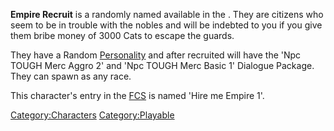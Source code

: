 **Empire Recruit** is a randomly named [](Generic_Recruits.md) available in the [](02%20-%20Projects%20&%20Wikis/Kenshi/Kenshi%20Wiki/Kenshi%20Wiki%20Template/United_Cities.md). They are citizens who seem to be in
trouble with the nobles and will be indebted to you if you give them
bribe money of 3000 Cats to escape the guards.

They have a Random [Personality](Personality.md "wikilink") and after
recruited will have the 'Npc TOUGH Merc Aggro 2' and 'Npc TOUGH Merc
Basic 1' Dialogue Package. They can spawn as any race.

This character's entry in the
[FCS](Forgotten_Construction_Set.md "wikilink") is named 'Hire me Empire
1'.

[Category:Characters](Category:Characters "wikilink")
[Category:Playable](Category:Playable "wikilink")